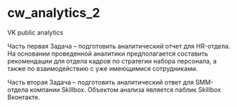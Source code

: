 # cw_analytics_2
VK public analytics

Часть первая
Задача – подготовить аналитический отчет для HR-отдела. На основании проведенной аналитики предполагается составить рекомендации для отдела кадров по стратегии набора персонала, а также по взаимодействию с уже имеющимися сотрудниками.

Часть вторая
Задача – подготовить аналитический ответ для SMM-отдела компании Skillbox.
Объектом анализа является паблик Skillbox Вконтакте.
